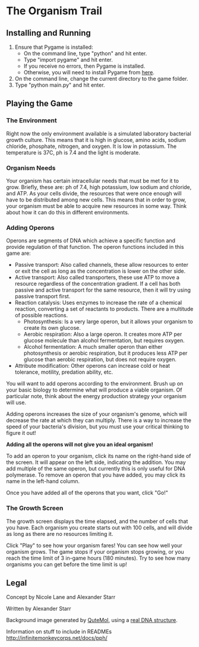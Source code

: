 # The Organism Trail

## Installing and Running

1. Ensure that Pygame is installed:
	- On the command line, type "python" and hit enter.
	- Type "import pygame" and hit enter.
	- If you receive no errors, then Pygame is installed.
	- Otherwise, you will need to install Pygame from [here](http://www.pygame.org/download.shtml).
2. On the command line, change the current directory to the game folder.
3. Type "python main.py" and hit enter.

## Playing the Game

### The Environment

Right now the only environment available is a simulated laboratory bacterial growth culture.  This means that it is high in glucose, amino acids, sodium chloride, phosphate, nitrogen, and oxygen.  It is low in potassium.  The temperature is 37C, ph is 7.4 and the light is moderate.

### Organism Needs

Your organism has certain intracellular needs that must be met for it to grow.  Briefly, these are: ph of 7.4, high potassium, low sodium and chloride, and ATP.  As your cells divide, the resources that were once enough will have to be distributed among new cells.  This means that in order to grow, your organism must be able to acquire new resources in some way.  Think about how it can do this in different environments. 

### Adding Operons

Operons are segments of DNA which achieve a specific function and provide regulation of that function.  The operon functions included in this game are:

- Passive transport: Also called channels, these allow resources to enter or exit the cell as long as the concentration is lower on the other side.
- Active transport: Also called transporters, these use ATP to move a resource regardless of the concentration gradient.  If a cell has both passive and active transport for the same resource, then it will try using passive transport first.
- Reaction catalysis:  Uses enzymes to increase the rate of a chemical reaction, converting a set of reactants to products.  There are a multitude of possible reactions.
	- Photosynthesis: Is a very large operon, but it allows your organism to create its own glucose.
	- Aerobic respiration: Also a large operon.  It creates more ATP per glucose molecule than alcohol fermentation, but requires oxygen.
	- Alcohol fermentation: A much smaller operon than either photosynthesis or aerobic respiration, but it produces less ATP per glucose than aerobic respiration, but does not require oxygen.
- Attribute modification: Other operons can increase cold or heat tolerance, motility, predation ability, etc.

You will want to add operons according to the environment.  Brush up on your basic biology to determine what will produce a viable organism.  Of particular note, think about the energy production strategy your organism will use.

Adding operons increases the size of your organism's genome, which will decrease the rate at which they can multiply.  There is a way to increase the speed of your bacteria's division, but you must use your critical thinking to figure it out!

**Adding all the operons will not give you an ideal organism!**

To add an operon to your organism, click its name on the right-hand side of the screen.  It will appear on the left side, indicating the addition.  You may add multiple of the same operon, but currently this is only useful for DNA polymerase.  To remove an operon that you have added, you may click its name in the left-hand column.

Once you have added all of the operons that you want, click "Go!"

### The Growth Screen

The growth screen displays the time elapsed, and the number of cells that you have.  Each organism you create starts out with 100 cells, and will divide as long as there are no resources limiting it.

Click "Play" to see how your organism fares!  You can see how well your organism grows.  The game stops if your organism stops growing, or you reach the time limit of 3 in-game hours (180 minutes).  Try to see how many organisms you can get before the time limit is up!

## Legal

Concept by Nicole Lane and Alexander Starr

Written by Alexander Starr

Background image generated by [QuteMol](http://qutemol.sourceforge.net), using a [real DNA structure](http://www.rcsb.org/pdb/explore/explore.do?structureId=1BNA).


Information on stuff to include in READMEs
http://infinitemonkeycorps.net/docs/pph/